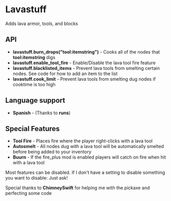 # Lavastuff
Adds lava armor, tools, and blocks

## **API**
* **lavastuff.burn_drops("tool:itemstring")** - Cooks all of the nodes that **tool:itemstring** digs
* **lavastuff.enable_tool_fire** - Enable/Disable the lava tool fire feature
* **lavastuff.blacklisted_items** - Prevent lava tools from smelting certain nodes. See code for how to add an item to the list
* **lavastuff.cook_limit** - Prevent lava tools from smelting dug nodes if cooktime is too high

## **Language support**
*  **Spanish** - (Thanks to **runs**)

## **Special Features**
*  **Tool Fire** - Places fire where the player right-clicks with a lava tool
*  **Autosmelt** - All nodes dug with a lava tool will be automatically smelted before being added to your inventory
*  **Buurn** - If the fire_plus mod is enabled players will catch on fire when hit with a lava tool

Most features can be disabled. If I don't have a setting to disable something you want to disable: Just ask!

Special thanks to **ChimneySwift** for helping me with the pickaxe and perfecting some code
